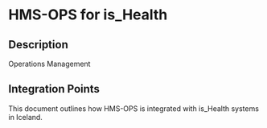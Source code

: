 # HMS-OPS for is_Health

## Description

Operations Management

## Integration Points

This document outlines how HMS-OPS is integrated with is_Health systems in Iceland.
